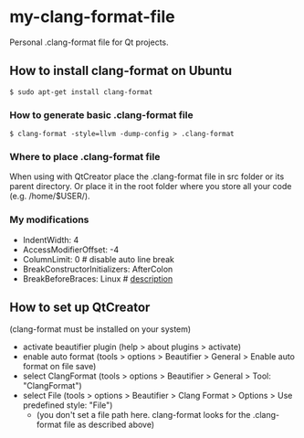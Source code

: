# my-clang-format-file
Personal .clang-format file for Qt projects.

## How to install clang-format on Ubuntu
```
$ sudo apt-get install clang-format
```
### How to generate basic .clang-format file
```
$ clang-format -style=llvm -dump-config > .clang-format
```
### Where to place .clang-format file
When using with QtCreator place the .clang-format file in src folder or its parent directory. Or place it in the root folder where you store all your code (e.g. /home/$USER/).

### My modifications

- IndentWidth: 4
- AccessModifierOffset: -4
- ColumnLimit: 0   # disable auto line break
- BreakConstructorInitializers: AfterColon
- BreakBeforeBraces: Linux   # [description](https://stackoverflow.com/questions/29477654/how-to-make-clang-format-add-new-line-before-opening-brace-of-a-function)

## How to set up QtCreator 
(clang-format must be installed on your system)
- activate beautifier plugin (help > about plugins > activate)
- enable auto format (tools > options > Beautifier > General > Enable auto format on file save)
- select ClangFormat (tools > options > Beautifier > General > Tool: "ClangFormat") 
- select File (tools > options > Beautifier > Clang Format > Options > Use predefined style: "File")
  - (you don't set a file path here. clang-format looks for the .clang-format file as described above)


